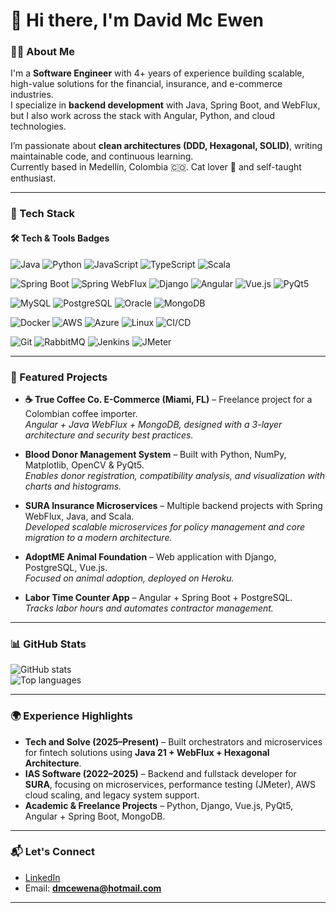 # 👋 Hi there, I'm David Mc Ewen

### 🧑‍💻 About Me  
I'm a **Software Engineer** with 4+ years of experience building scalable, high-value solutions for the financial, insurance, and e-commerce industries.  
I specialize in **backend development** with Java, Spring Boot, and WebFlux, but I also work across the stack with Angular, Python, and cloud technologies.  

I’m passionate about **clean architectures (DDD, Hexagonal, SOLID)**, writing maintainable code, and continuous learning.  
Currently based in Medellín, Colombia 🇨🇴. Cat lover 🐾 and self-taught enthusiast.

---

### 🚀 Tech Stack  

#### 🛠️ Tech & Tools Badges  

<!-- Languages -->
![Java](https://img.shields.io/badge/Java-17/21-007396?logo=openjdk&logoColor=white)
![Python](https://img.shields.io/badge/Python-3776AB?logo=python&logoColor=white)
![JavaScript](https://img.shields.io/badge/JavaScript-F7DF1E?logo=javascript&logoColor=black)
![TypeScript](https://img.shields.io/badge/TypeScript-3178C6?logo=typescript&logoColor=white)
![Scala](https://img.shields.io/badge/Scala-DC322F?logo=scala&logoColor=white)

<!-- Frameworks -->
![Spring Boot](https://img.shields.io/badge/Spring%20Boot-6DB33F?logo=springboot&logoColor=white)
![Spring WebFlux](https://img.shields.io/badge/Spring%20WebFlux-6DB33F?logo=spring&logoColor=white)
![Django](https://img.shields.io/badge/Django-092E20?logo=django&logoColor=white)
![Angular](https://img.shields.io/badge/Angular-DD0031?logo=angular&logoColor=white)
![Vue.js](https://img.shields.io/badge/Vue.js-35495E?logo=vuedotjs&logoColor=4FC08D)
![PyQt5](https://img.shields.io/badge/PyQt5-41CD52?logo=qt&logoColor=white)

<!-- Databases -->
![MySQL](https://img.shields.io/badge/MySQL-005C84?logo=mysql&logoColor=white)
![PostgreSQL](https://img.shields.io/badge/PostgreSQL-4169E1?logo=postgresql&logoColor=white)
![Oracle](https://img.shields.io/badge/Oracle-F80000?logo=oracle&logoColor=white)
![MongoDB](https://img.shields.io/badge/MongoDB-47A248?logo=mongodb&logoColor=white)

<!-- Cloud & DevOps -->
![Docker](https://img.shields.io/badge/Docker-2496ED?logo=docker&logoColor=white)
![AWS](https://img.shields.io/badge/AWS-232F3E?logo=amazonaws&logoColor=white)
![Azure](https://img.shields.io/badge/Azure-0078D4?logo=microsoftazure&logoColor=white)
![Linux](https://img.shields.io/badge/Linux-FCC624?logo=linux&logoColor=black)
![CI/CD](https://img.shields.io/badge/CI%2FCD-2088FF?logo=githubactions&logoColor=white)

<!-- Tools -->
![Git](https://img.shields.io/badge/Git-F05032?logo=git&logoColor=white)
![RabbitMQ](https://img.shields.io/badge/RabbitMQ-FF6600?logo=rabbitmq&logoColor=white)
![Jenkins](https://img.shields.io/badge/Jenkins-D24939?logo=jenkins&logoColor=white)
![JMeter](https://img.shields.io/badge/JMeter-D22128?logo=apachejmeter&logoColor=white)

---

### 📂 Featured Projects  

- **☕ True Coffee Co. E-Commerce (Miami, FL)** – Freelance project for a Colombian coffee importer.  
  *Angular + Java WebFlux + MongoDB, designed with a 3-layer architecture and security best practices.*  

- **Blood Donor Management System** – Built with Python, NumPy, Matplotlib, OpenCV & PyQt5.  
  *Enables donor registration, compatibility analysis, and visualization with charts and histograms.*  

- **SURA Insurance Microservices** – Multiple backend projects with Spring WebFlux, Java, and Scala.  
  *Developed scalable microservices for policy management and core migration to a modern architecture.*  

- **AdoptME Animal Foundation** – Web application with Django, PostgreSQL, Vue.js.  
  *Focused on animal adoption, deployed on Heroku.*  

- **Labor Time Counter App** – Angular + Spring Boot + PostgreSQL.  
  *Tracks labor hours and automates contractor management.*  

---

### 📊 GitHub Stats  

![GitHub stats](https://github-readme-stats.vercel.app/api?username=mcewenar&show_icons=true&theme=radical)  
![Top languages](https://github-readme-stats.vercel.app/api/top-langs/?username=mcewenar&layout=compact&theme=radical)

---

### 🌍 Experience Highlights  

- **Tech and Solve (2025–Present)** – Built orchestrators and microservices for fintech solutions using **Java 21 + WebFlux + Hexagonal Architecture**.  
- **IAS Software (2022–2025)** – Backend and fullstack developer for **SURA**, focusing on microservices, performance testing (JMeter), AWS cloud scaling, and legacy system support.  
- **Academic & Freelance Projects** – Python, Django, Vue.js, PyQt5, Angular + Spring Boot, MongoDB.  

---

### 📬 Let's Connect  

- [LinkedIn](https://www.linkedin.com/in/dmcewenar)
- Email: **dmcewena@hotmail.com**  

---
